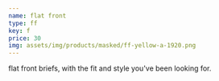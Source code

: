 ```yaml
---
name: flat front
type: ff
key: f
price: 30
img: assets/img/products/masked/ff-yellow-a-1920.png
---
```


flat front briefs, with the fit and style you've been looking for.
